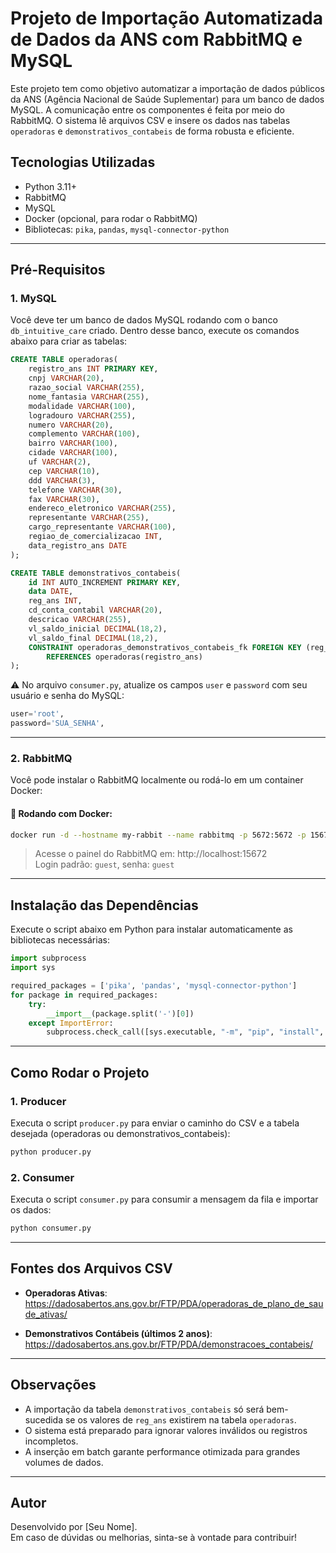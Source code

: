 
# Projeto de Importação Automatizada de Dados da ANS com RabbitMQ e MySQL

Este projeto tem como objetivo automatizar a importação de dados públicos da ANS (Agência Nacional de Saúde Suplementar) para um banco de dados MySQL. A comunicação entre os componentes é feita por meio do RabbitMQ. O sistema lê arquivos CSV e insere os dados nas tabelas `operadoras` e `demonstrativos_contabeis` de forma robusta e eficiente.

## Tecnologias Utilizadas

- Python 3.11+
- RabbitMQ
- MySQL
- Docker (opcional, para rodar o RabbitMQ)
- Bibliotecas: `pika`, `pandas`, `mysql-connector-python`

---

## Pré-Requisitos

### 1. MySQL

Você deve ter um banco de dados MySQL rodando com o banco `db_intuitive_care` criado. Dentro desse banco, execute os comandos abaixo para criar as tabelas:

```sql
CREATE TABLE operadoras(
    registro_ans INT PRIMARY KEY,
    cnpj VARCHAR(20),
    razao_social VARCHAR(255),
    nome_fantasia VARCHAR(255),
    modalidade VARCHAR(100),
    logradouro VARCHAR(255),
    numero VARCHAR(20),
    complemento VARCHAR(100),
    bairro VARCHAR(100),
    cidade VARCHAR(100),
    uf VARCHAR(2),
    cep VARCHAR(10),
    ddd VARCHAR(3),
    telefone VARCHAR(30),
    fax VARCHAR(30),
    endereco_eletronico VARCHAR(255),
    representante VARCHAR(255),
    cargo_representante VARCHAR(100),
    regiao_de_comercializacao INT,
    data_registro_ans DATE
);

CREATE TABLE demonstrativos_contabeis(
    id INT AUTO_INCREMENT PRIMARY KEY,
    data DATE,
    reg_ans INT,
    cd_conta_contabil VARCHAR(20),
    descricao VARCHAR(255),
    vl_saldo_inicial DECIMAL(18,2),
    vl_saldo_final DECIMAL(18,2),
    CONSTRAINT operadoras_demonstrativos_contabeis_fk FOREIGN KEY (reg_ans) 
        REFERENCES operadoras(registro_ans)
);
```

⚠️ No arquivo `consumer.py`, atualize os campos `user` e `password` com seu usuário e senha do MySQL:
```python
user='root',
password='SUA_SENHA',
```

---

### 2. RabbitMQ

Você pode instalar o RabbitMQ localmente ou rodá-lo em um container Docker:

#### 🐳 Rodando com Docker:
```bash
docker run -d --hostname my-rabbit --name rabbitmq -p 5672:5672 -p 15672:15672 rabbitmq:3-management
```

> Acesse o painel do RabbitMQ em: http://localhost:15672  
> Login padrão: `guest`, senha: `guest`

---

## Instalação das Dependências

Execute o script abaixo em Python para instalar automaticamente as bibliotecas necessárias:

```python
import subprocess
import sys

required_packages = ['pika', 'pandas', 'mysql-connector-python']
for package in required_packages:
    try:
        __import__(package.split('-')[0])
    except ImportError:
        subprocess.check_call([sys.executable, "-m", "pip", "install", package])
```

---

## Como Rodar o Projeto

### 1. Producer

Executa o script `producer.py` para enviar o caminho do CSV e a tabela desejada (operadoras ou demonstrativos_contabeis):

```bash
python producer.py
```

### 2. Consumer

Executa o script `consumer.py` para consumir a mensagem da fila e importar os dados:

```bash
python consumer.py
```

---

## Fontes dos Arquivos CSV

- **Operadoras Ativas**:  
  https://dadosabertos.ans.gov.br/FTP/PDA/operadoras_de_plano_de_saude_ativas/

- **Demonstrativos Contábeis (últimos 2 anos)**:  
  https://dadosabertos.ans.gov.br/FTP/PDA/demonstracoes_contabeis/

---

## Observações

- A importação da tabela `demonstrativos_contabeis` só será bem-sucedida se os valores de `reg_ans` existirem na tabela `operadoras`.
- O sistema está preparado para ignorar valores inválidos ou registros incompletos.
- A inserção em batch garante performance otimizada para grandes volumes de dados.

---

## Autor

Desenvolvido por [Seu Nome].  
Em caso de dúvidas ou melhorias, sinta-se à vontade para contribuir!
